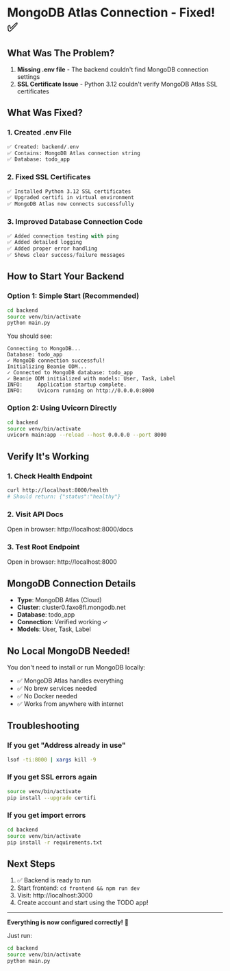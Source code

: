 # MongoDB Atlas Connection - Fixed! ✅

## What Was The Problem?

1. **Missing .env file** - The backend couldn't find MongoDB connection settings
2. **SSL Certificate Issue** - Python 3.12 couldn't verify MongoDB Atlas SSL certificates

## What Was Fixed?

### 1. Created .env File
```bash
✅ Created: backend/.env
✅ Contains: MongoDB Atlas connection string
✅ Database: todo_app
```

### 2. Fixed SSL Certificates
```bash
✅ Installed Python 3.12 SSL certificates
✅ Upgraded certifi in virtual environment
✅ MongoDB Atlas now connects successfully
```

### 3. Improved Database Connection Code
```python
✅ Added connection testing with ping
✅ Added detailed logging
✅ Added proper error handling
✅ Shows clear success/failure messages
```

## How to Start Your Backend

### Option 1: Simple Start (Recommended)
```bash
cd backend
source venv/bin/activate
python main.py
```

You should see:
```
Connecting to MongoDB...
Database: todo_app
✓ MongoDB connection successful!
Initializing Beanie ODM...
✓ Connected to MongoDB database: todo_app
✓ Beanie ODM initialized with models: User, Task, Label
INFO:     Application startup complete.
INFO:     Uvicorn running on http://0.0.0.0:8000
```

### Option 2: Using Uvicorn Directly
```bash
cd backend
source venv/bin/activate
uvicorn main:app --reload --host 0.0.0.0 --port 8000
```

## Verify It's Working

### 1. Check Health Endpoint
```bash
curl http://localhost:8000/health
# Should return: {"status":"healthy"}
```

### 2. Visit API Docs
Open in browser: http://localhost:8000/docs

### 3. Test Root Endpoint
Open in browser: http://localhost:8000

## MongoDB Connection Details

- **Type**: MongoDB Atlas (Cloud)
- **Cluster**: cluster0.faxo8fl.mongodb.net
- **Database**: todo_app
- **Connection**: Verified working ✓
- **Models**: User, Task, Label

## No Local MongoDB Needed!

You don't need to install or run MongoDB locally:
- ✅ MongoDB Atlas handles everything
- ✅ No brew services needed
- ✅ No Docker needed
- ✅ Works from anywhere with internet

## Troubleshooting

### If you get "Address already in use"
```bash
lsof -ti:8000 | xargs kill -9
```

### If you get SSL errors again
```bash
source venv/bin/activate
pip install --upgrade certifi
```

### If you get import errors
```bash
cd backend
source venv/bin/activate
pip install -r requirements.txt
```

## Next Steps

1. ✅ Backend is ready to run
2. Start frontend: `cd frontend && npm run dev`
3. Visit: http://localhost:3000
4. Create account and start using the TODO app!

---

**Everything is now configured correctly!** 🎉

Just run:
```bash
cd backend
source venv/bin/activate
python main.py
```

